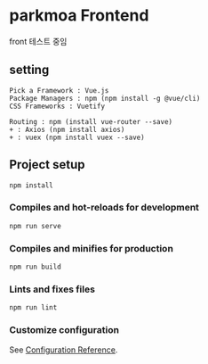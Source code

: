 # parkmoa Frontend
front 테스트 중임

## setting
```
Pick a Framework : Vue.js
Package Managers : npm (npm install -g @vue/cli)
CSS Frameworks : Vuetify
```
```
Routing : npm (install vue-router --save)
+ : Axios (npm install axios)
+ : vuex (npm install vuex --save)
```

## Project setup
```
npm install
```

### Compiles and hot-reloads for development
```
npm run serve
```

### Compiles and minifies for production
```
npm run build
```

### Lints and fixes files
```
npm run lint
```

### Customize configuration
See [Configuration Reference](https://cli.vuejs.org/config/).
